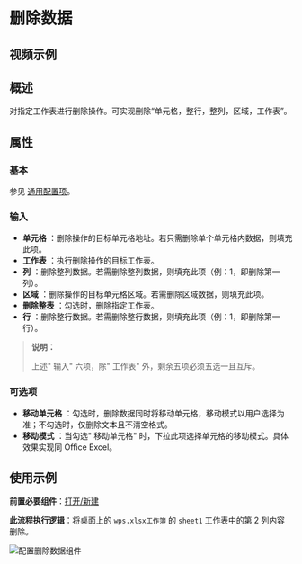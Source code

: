 # 删除数据

## 视频示例

## 概述

对指定工作表进行删除操作。可实现删除“单元格，整行，整列，区域，工作表”。

## 属性

### 基本

参见 [通用配置项](../Appendix/CommonConfigurationItems.md)。

### 输入

- **单元格** ：删除操作的目标单元格地址。若只需删除单个单元格内数据，则填充此项。
- **工作表** ：执行删除操作的目标工作表。
- **列** ：删除整列数据。若需删除整列数据，则填充此项（例：1，即删除第一列）。
- **区域** ：删除操作的目标单元格区域。若需删除区域数据，则填充此项。
- **删除整表** ：勾选时，删除指定工作表。
- **行** ：删除整行数据。若需删除整行数据，则填充此项（例：1，即删除第一行）。

> **说明：**
>
> 上述&quot; 输入&quot; 六项，除&quot; 工作表&quot; 外，剩余五项必须五选一且互斥。

### 可选项

- **移动单元格** ：勾选时，删除数据同时将移动单元格，移动模式以用户选择为准；不勾选时，仅删除文本且不清空格式。
- **移动模式** ：当勾选&quot; 移动单元格&quot; 时，下拉此项选择单元格的移动模式。具体效果实现同 Office Excel。

## 使用示例

**前置必要组件**：[打开/新建](../OfficeExcel/OpenExcel.md)

**此流程执行逻辑**：将桌面上的 `wps.xlsx工作簿` 的 `sheet1` 工作表中的第 2 列内容删除。

![配置删除数据组件](https://docimages.blob.core.chinacloudapi.cn/images/Activities/wps27.png)
